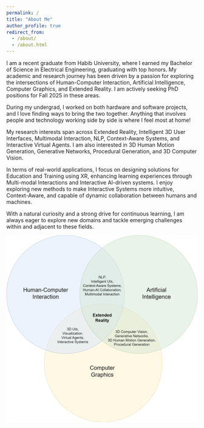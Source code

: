 ```yaml
---
permalink: /
title: "About Me"
author_profile: true
redirect_from: 
  - /about/
  - /about.html
---
```



I am a recent graduate from Habib University, where I earned my Bachelor of Science in Electrical Engineering, graduating with top honors. My academic and research journey has been driven by a passion for exploring the intersections of Human-Computer Interaction, Artificial Intelligence, Computer Graphics, and Extended Reality. I am actively seeking PhD positions for Fall 2025 in these areas.

During my undergrad, I worked on both hardware and software projects, and I love finding ways to bring the two together. Anything that involves people and technology working side by side is where I feel most at home!

My research interests span across Extended Reality, Intelligent 3D User Interfaces, Multimodal Interaction, NLP, Context-Aware Systems, and Interactive Virtual Agents. I am also interested in 3D Human Motion Generation, Generative Networks, Procedural Generation, and 3D Computer Vision.

In terms of real-world applications, I focus on designing solutions for Education and Training using XR, enhancing learning experiences through Multi-modal Interactions and Interactive AI-driven systems. I enjoy exploring new methods to make Interactive Systems more intuitive, Context-Aware, and capable of dynamic collaboration between humans and machines.

With a natural curiosity and a strong drive for continuous learning, I am always eager to explore new domains and tackle emerging challenges within and adjacent to these fields.

![Alt text](images\areas2x.drawio.png)
